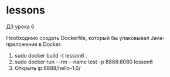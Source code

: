 # lessons

ДЗ урока 6

Необходимо создать Dockerfile, который бы упаковывал Java-приложение в Docker.

1. sudo docker build -t lesson6 .
2. sudo docker run --rm --name test -p 8888:8080 lesson6
3. Открыть ip:8888/hello-1.0/

